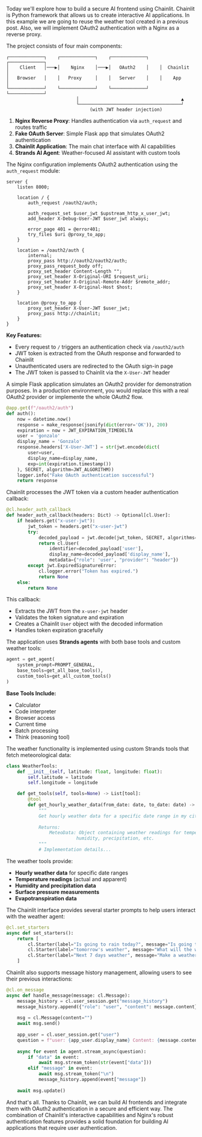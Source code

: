 Today we'll explore how to build a secure AI frontend using Chainlit. Chainlit is Python framework that allows us to create interactive AI applications. In this example we are going to reuse the weather tool created in a previous post. Also, we will implement OAuth2 authentication with a Nginx as a reverse proxy.

The project consists of four main components:

```
┌─────────────┐    ┌─────────────┐    ┌─────────────┐    ┌─────────────┐
│    Client   │───▶│    Nginx    │───▶│   OAuth2    │    │  Chainlit   │
│   Browser   │    │   Proxy     │    │   Server    │    │    App      │
└─────────────┘    └─────────────┘    └─────────────┘    └─────────────┘
                          │                                      ▲
                          └──────────────────────────────────────┘
                               (with JWT header injection)
```

1. **Nginx Reverse Proxy**: Handles authentication via `auth_request` and routes traffic
2. **Fake OAuth Server**: Simple Flask app that simulates OAuth2 authentication
3. **Chainlit Application**: The main chat interface with AI capabilities
4. **Strands AI Agent**: Weather-focused AI assistant with custom tools


The Nginx configuration implements OAuth2 authentication using the `auth_request` module:

```nginx
server {
    listen 8000;

    location / {
        auth_request /oauth2/auth;
        
        auth_request_set $user_jwt $upstream_http_x_user_jwt;
        add_header X-Debug-User-JWT $user_jwt always;
        
        error_page 401 = @error401;
        try_files $uri @proxy_to_app;
    }

    location = /oauth2/auth {
        internal;
        proxy_pass http://oauth2/oauth2/auth;
        proxy_pass_request_body off;
        proxy_set_header Content-Length "";
        proxy_set_header X-Original-URI $request_uri;
        proxy_set_header X-Original-Remote-Addr $remote_addr;
        proxy_set_header X-Original-Host $host;
    }

    location @proxy_to_app {
        proxy_set_header X-User-JWT $user_jwt;
        proxy_pass http://chainlit;
    }
}
```
**Key Features:**
- Every request to `/` triggers an authentication check via `/oauth2/auth`
- JWT token is extracted from the OAuth response and forwarded to Chainlit
- Unauthenticated users are redirected to the OAuth sign-in page
- The JWT token is passed to Chainlit via the `X-User-JWT` header

A simple Flask application simulates an OAuth2 provider for demonstration purposes. In a production environment, you would replace this with a real OAuth2 provider or implemente the whole OAuth2 flow.

```python
@app.get(f"/oauth2/auth")
def auth():
    now = datetime.now()
    response = make_response(jsonify(dict(error='OK')), 200)
    expiration = now + JWT_EXPIRATION_TIMEDELTA
    user = 'gonzalo'
    display_name = 'Gonzalo'
    response.headers['X-User-JWT'] = str(jwt.encode(dict(
        user=user,
        display_name=display_name,
        exp=int(expiration.timestamp())
    ), SECRET, algorithm=JWT_ALGORITHM))
    logger.info("Fake OAuth authentication successful")
    return response
```

Chainlit processes the JWT token via a custom header authentication callback:

```python
@cl.header_auth_callback
def header_auth_callback(headers: Dict) -> Optional[cl.User]:
    if headers.get("x-user-jwt"):
        jwt_token = headers.get("x-user-jwt")
        try:
            decoded_payload = jwt.decode(jwt_token, SECRET, algorithms=[JWT_ALGORITHM])
            return cl.User(
                identifier=decoded_payload['user'],
                display_name=decoded_payload['display_name'],
                metadata={"role": 'user', "provider": "header"})
        except jwt.ExpiredSignatureError:
            cl.logger.error("Token has expired.")
            return None
    else:
        return None
```

This callback:
- Extracts the JWT from the `x-user-jwt` header
- Validates the token signature and expiration
- Creates a Chainlit `User` object with the decoded information
- Handles token expiration gracefully

The application uses **Strands agents** with both base tools and custom weather tools:

```python
agent = get_agent(
    system_prompt=PROMPT_GENERAL,
    base_tools=get_all_base_tools(),
    custom_tools=get_all_custom_tools()
)
```

**Base Tools Include:**
- Calculator
- Code interpreter
- Browser access
- Current time
- Batch processing
- Think (reasoning tool)

The weather functionality is implemented using custom Strands tools that fetch meteorological data:

```python
class WeatherTools:
    def __init__(self, latitude: float, longitude: float):
        self.latitude = latitude
        self.longitude = longitude

    def get_tools(self, tools=None) -> List[tool]:
        @tool
        def get_hourly_weather_data(from_date: date, to_date: date) -> MeteoData:
            """
            Get hourly weather data for a specific date range in my city.
            
            Returns:
                MeteoData: Object containing weather readings for temperature, 
                          humidity, precipitation, etc.
            """
            # Implementation details...
```

The weather tools provide:
- **Hourly weather data** for specific date ranges
- **Temperature readings** (actual and apparent)
- **Humidity and precipitation data**
- **Surface pressure measurements**
- **Evapotranspiration data**


The Chainlit interface provides several starter prompts to help users interact with the weather agent:

```python
@cl.set_starters
async def set_starters():
    return [
        cl.Starter(label="Is going to rain today?", message="Is going to rain today?"),
        cl.Starter(label="tomorrow's weather", message="What will the weather be like tomorrow?"),
        cl.Starter(label="Next 7 days weather", message="Make a weather forecast for the next 7 days."),
    ]
```

Chainlit also supports message history management, allowing users to see their previous interactions:

```python
@cl.on_message
async def handle_message(message: cl.Message):
    message_history = cl.user_session.get("message_history")
    message_history.append({"role": "user", "content": message.content})
    
    msg = cl.Message(content="")
    await msg.send()
    
    app_user = cl.user_session.get("user")
    question = f"user: {app_user.display_name} Content: {message.content}"
    
    async for event in agent.stream_async(question):
        if "data" in event:
            await msg.stream_token(str(event["data"]))
        elif "message" in event:
            await msg.stream_token("\n")
            message_history.append(event["message"])
    
    await msg.update()
```

And that's all. Thanks to Chainlit, we can build AI frontends and integrate them with OAuth2 authentication in a secure and efficient way. The combination of Chainlit's interactive capabilities and Nginx's robust authentication features provides a solid foundation for building AI applications that require user authentication.